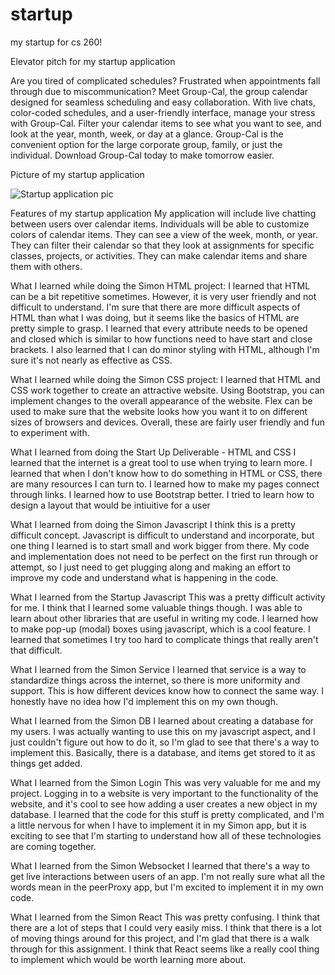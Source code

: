 # startup

my startup for cs 260!

Elevator pitch for my startup application

Are you tired of complicated schedules? Frustrated when appointments fall through due to miscommunication? Meet Group-Cal, the group calendar designed for seamless scheduling and easy collaboration. With live chats, color-coded schedules, and a user-friendly interface, manage your stress with Group-Cal. Filter your calendar items to see what you want to see, and look at the year, month, week, or day at a glance. Group-Cal is the convenient option for the large corporate group, family, or just the individual. Download Group-Cal today to make tomorrow easier.

Picture of my startup application

![Startup application pic](https://user-images.githubusercontent.com/122133933/215208514-50c80193-3877-4dc7-b216-711a132190b1.jpeg)

Features of my startup application
My application will include live chatting between users over calendar items. Individuals will be able to customize colors of calendar items. They can see a view of the week, month, or year. They can filter their calendar so that they look at assignments for specific classes, projects, or activities. They can make calendar items and share them with others.

What I learned while doing the Simon HTML project:
I learned that HTML can be a bit repetitive sometimes. However, it is very user friendly and not difficult to understand. I'm sure that there are more difficult aspects of HTML than what I was doing, but it seems like the basics of HTML are pretty simple to grasp. I learned that every attribute needs to be opened and closed which is similar to how functions need to have start and close brackets. I also learned that I can do minor styling with HTML, although I'm sure it's not nearly as effective as CSS.

What I learned while doing the Simon CSS project:
I learned that HTML and CSS work together to create an attractive website. Using Bootstrap, you can implement changes to the overall appearance of the website. Flex can be used to make sure that the website looks how you want it to on different sizes of browsers and devices. Overall, these are fairly user friendly and fun to experiment with.

What I learned from doing the Start Up Deliverable - HTML and CSS
I learned that the internet is a great tool to use when trying to learn more. I learned that when I don't know how to do something in HTML or CSS, there are many resources I can turn to. I learned how to make my pages connect through links. I learned how to use Bootstrap better. I tried to learn how to design a layout that would be intiuitive for a user

What I learned from doing the Simon Javascript
I think this is a pretty difficult concept. Javascript is difficult to understand and incorporate, but one thing I learned is to start small and work bigger from there. My code and implementation does not need to be perfect on the first run through or attempt, so I just need to get plugging along and making an effort to improve my code and understand what is happening in the code.

What I learned from the Startup Javascript
This was a pretty difficult activity for me. I think that I learned some valuable things though. I was able to learn about other libraries that are useful in writing my code. I learned how to make pop-up (modal) boxes using javascript, which is a cool feature. I learned that sometimes I try too hard to complicate things that really aren't that difficult.

What I learned from the Simon Service
I learned that service is a way to standardize things across the internet, so there is more uniformity and support. This is how different devices know how to connect the same way. I honestly have no idea how I'd implement this on my own though.

What I learned from the Simon DB
I learned about creating a database for my users. I was actually wanting to use this on my javascript aspect, and I just couldn't figure out how to do it, so I'm glad to see that there's a way to implement this. Basically, there is a database, and items get stored to it as things get added.

What I learned from the Simon Login
This was very valuable for me and my project. Logging in to a website is very important to the functionality of the website, and it's cool to see how adding a user creates a new object in my database. I learned that the code for this stuff is pretty complicated, and I'm a little nervous for when I have to implement it in my Simon app, but it is exciting to see that I'm starting to understand how all of these technologies are coming together.

What I learned from the Simon Websocket
I learned that there's a way to get live interactions between users of an app. I'm not really sure what all the words mean in the peerProxy app, but I'm excited to implement it in my own code.

What I learned from the Simon React
This was pretty confusing. I think that there are a lot of steps that I could very easily miss. I think that there is a lot of moving things around for this project, and I'm glad that there is a walk through for this assignment. I think that React seems like a really cool thing to implement which would be worth learning more about.
